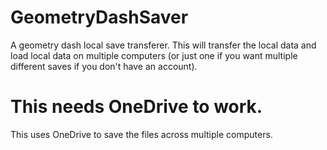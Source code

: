 # GeometryDashSaver
A geometry dash local save transferer.
This will transfer the local data and load local data on multiple computers (or just one if you want multiple different saves if you don't have an account).
# This needs OneDrive to work.
This uses OneDrive to save the files across multiple computers.
